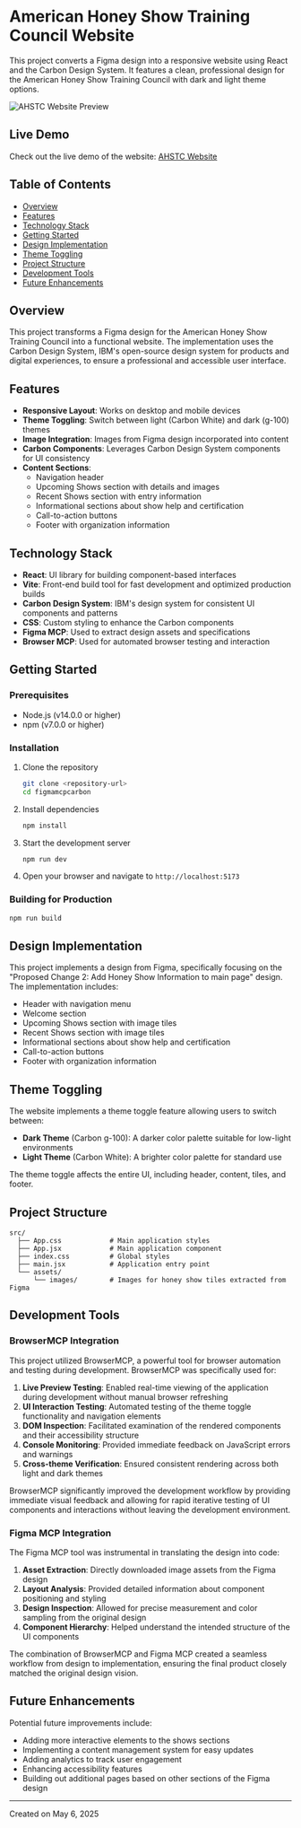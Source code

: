 # American Honey Show Training Council Website

This project converts a Figma design into a responsive website using React and the Carbon Design System. It features a clean, professional design for the American Honey Show Training Council with dark and light theme options.

![AHSTC Website Preview](public/website-preview.png)

## Live Demo

Check out the live demo of the website: [AHSTC Website](https://imaginative-panda-a3264f.netlify.app/)

## Table of Contents

- [Overview](#overview)
- [Features](#features)
- [Technology Stack](#technology-stack)
- [Getting Started](#getting-started)
- [Design Implementation](#design-implementation)
- [Theme Toggling](#theme-toggling)
- [Project Structure](#project-structure)
- [Development Tools](#development-tools)
- [Future Enhancements](#future-enhancements)

## Overview

This project transforms a Figma design for the American Honey Show Training Council into a functional website. The implementation uses the Carbon Design System, IBM's open-source design system for products and digital experiences, to ensure a professional and accessible user interface.

## Features

- **Responsive Layout**: Works on desktop and mobile devices
- **Theme Toggling**: Switch between light (Carbon White) and dark (g-100) themes
- **Image Integration**: Images from Figma design incorporated into content
- **Carbon Components**: Leverages Carbon Design System components for UI consistency
- **Content Sections**: 
  - Navigation header
  - Upcoming Shows section with details and images
  - Recent Shows section with entry information
  - Informational sections about show help and certification
  - Call-to-action buttons
  - Footer with organization information

## Technology Stack

- **React**: UI library for building component-based interfaces
- **Vite**: Front-end build tool for fast development and optimized production builds
- **Carbon Design System**: IBM's design system for consistent UI components and patterns
- **CSS**: Custom styling to enhance the Carbon components
- **Figma MCP**: Used to extract design assets and specifications
- **Browser MCP**: Used for automated browser testing and interaction

## Getting Started

### Prerequisites

- Node.js (v14.0.0 or higher)
- npm (v7.0.0 or higher)

### Installation

1. Clone the repository
   ```bash
   git clone <repository-url>
   cd figmamcpcarbon
   ```

2. Install dependencies
   ```bash
   npm install
   ```

3. Start the development server
   ```bash
   npm run dev
   ```

4. Open your browser and navigate to `http://localhost:5173`

### Building for Production

```bash
npm run build
```

## Design Implementation

This project implements a design from Figma, specifically focusing on the "Proposed Change 2: Add Honey Show Information to main page" design. The implementation includes:

- Header with navigation menu
- Welcome section
- Upcoming Shows section with image tiles
- Recent Shows section with image tiles
- Informational sections about show help and certification
- Call-to-action buttons
- Footer with organization information

## Theme Toggling

The website implements a theme toggle feature allowing users to switch between:

- **Dark Theme** (Carbon g-100): A darker color palette suitable for low-light environments
- **Light Theme** (Carbon White): A brighter color palette for standard use

The theme toggle affects the entire UI, including header, content, tiles, and footer.

## Project Structure

```
src/
  ├── App.css            # Main application styles
  ├── App.jsx            # Main application component
  ├── index.css          # Global styles
  ├── main.jsx           # Application entry point
  └── assets/
      └── images/        # Images for honey show tiles extracted from Figma
```

## Development Tools

### BrowserMCP Integration

This project utilized BrowserMCP, a powerful tool for browser automation and testing during development. BrowserMCP was specifically used for:

1. **Live Preview Testing**: Enabled real-time viewing of the application during development without manual browser refreshing
2. **UI Interaction Testing**: Automated testing of the theme toggle functionality and navigation elements
3. **DOM Inspection**: Facilitated examination of the rendered components and their accessibility structure
4. **Console Monitoring**: Provided immediate feedback on JavaScript errors and warnings
5. **Cross-theme Verification**: Ensured consistent rendering across both light and dark themes

BrowserMCP significantly improved the development workflow by providing immediate visual feedback and allowing for rapid iterative testing of UI components and interactions without leaving the development environment.

### Figma MCP Integration

The Figma MCP tool was instrumental in translating the design into code:

1. **Asset Extraction**: Directly downloaded image assets from the Figma design
2. **Layout Analysis**: Provided detailed information about component positioning and styling
3. **Design Inspection**: Allowed for precise measurement and color sampling from the original design
4. **Component Hierarchy**: Helped understand the intended structure of the UI components

The combination of BrowserMCP and Figma MCP created a seamless workflow from design to implementation, ensuring the final product closely matched the original design vision.

## Future Enhancements

Potential future improvements include:

- Adding more interactive elements to the shows sections
- Implementing a content management system for easy updates
- Adding analytics to track user engagement
- Enhancing accessibility features
- Building out additional pages based on other sections of the Figma design

---

Created on May 6, 2025
